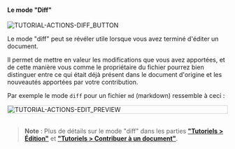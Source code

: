 #### Le mode "Diff"

<div>
  <img
    alt="TUTORIAL-ACTIONS-DIFF_BUTTON"
    src="https://raw.githubusercontent.com/multi-coop/gitribute-documentation-content/main/images/tutorial/view-btn_diff.png"
    />
</div>

Le mode "diff" peut se révéler utile lorsque vous avez terminé d'éditer un document.

Il permet de mettre en valeur les modifications que vous avez apportées, et de cette manière vous comme le propriétaire du fichier pourrez bien distinguer entre ce qui était déjà présent dans le document d'origine et les nouveautés apportées par votre contribution.

Par exemple le mode `diff` pour un fichier `md` (markdown) ressemble à ceci :

<div style="border: thin solid lightgrey;">
  <img 
    alt="TUTORIAL-ACTIONS-EDIT_PREVIEW"
    src="https://raw.githubusercontent.com/multi-coop/gitribute-documentation-content/main/images/tutorial/edition-edit-md.png"
    />
</div>

<br>

> **Note** : Plus de détails sur le mode "diff" dans les parties **["Tutoriels > Édition"](/tutorial-edition)** et **["Tutoriels > Contribuer à un document"](/tutorial-contribution)**.
